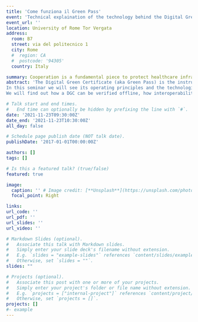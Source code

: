 ```yaml
---
title: 'Come funziona il Green Pass'
event: 'Technical explaination of the technology behind the Digital Green Certificate'
event_url: ''
location: University of Rome Tor Vergata
address: 
  room: B7
  street: via del politecnico 1
  city: Rome
  #  region: CA
  #  postcode: '94305'
  country: Italy

summary: Cooperation is a fundamental piece to protect healthcare infrastructures from the increasing number of threats
abstract: 'The Digital Green Certificate (aka Green Pass) is the instrument that the European Union has put in place to counter the Covid-19 emergency.
In this seminar we will see its operating principles and the technologies that have been used for issuing and verifying it.
We will find out how a DGC can be verified offline, how interoperability between health systems of different countries is achieved, and what the attacks on the Green Pass in recent months are based on.'

# Talk start and end times.
#   End time can optionally be hidden by prefixing the line with `#`.
date: '2021-11-23T09:30:00Z'
date_end: '2021-11-23T10:30:00Z'
all_day: false

# Schedule page publish date (NOT talk date).
publishDate: '2017-01-01T00:00:00Z'

authors: []
tags: []

# Is this a featured talk? (true/false)
featured: true 

image:
  caption: '' # Image credit: [**Unsplash**](https://unsplash.com/photos/IPe4SIIKuno)'
  focal_point: Right

links:
url_code: ''
url_pdf: ''
url_slides: ''
url_video: ''

# Markdown Slides (optional).
#   Associate this talk with Markdown slides.
#   Simply enter your slide deck's filename without extension.
#   E.g. `slides = "example-slides"` references `content/slides/example-slides.md`.
#   Otherwise, set `slides = ""`.
slides: ""

# Projects (optional).
#   Associate this post with one or more of your projects.
#   Simply enter your project's folder or file name without extension.
#   E.g. `projects = ["internal-project"]` references `content/project/deep-learning/index.md`.
#   Otherwise, set `projects = []`.
projects: []
#- example
---
```


